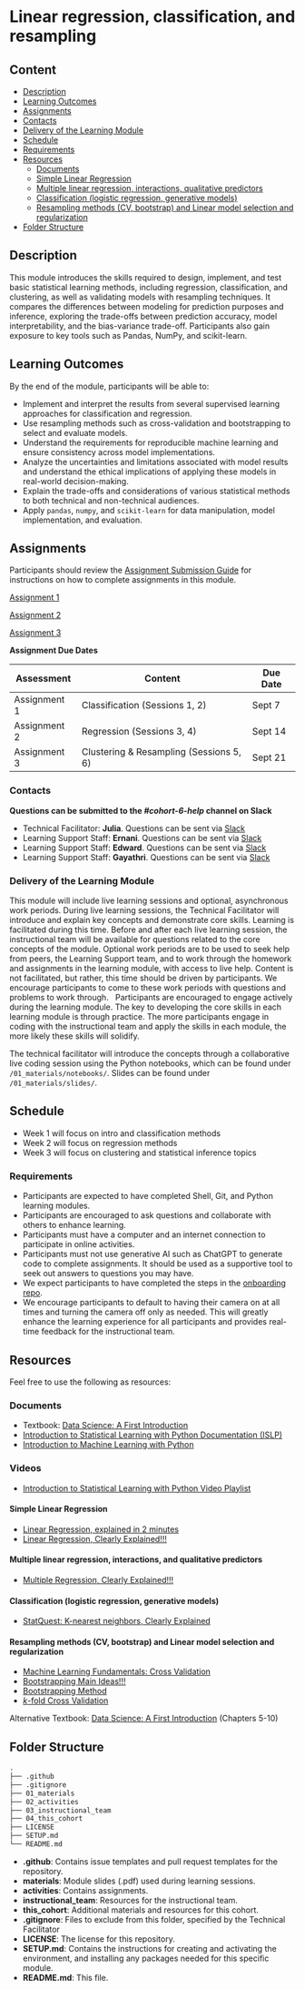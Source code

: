 # Linear regression, classification, and resampling

## Content
* [Description](#description)
* [Learning Outcomes](#learning-outcomes)
* [Assignments](#assignments)
* [Contacts](#contacts)
* [Delivery of the Learning Module](#delivery-of-the-learning-module)
* [Schedule](#schedule)
* [Requirements](#requirements)
* [Resources](#resources)
  - [Documents](#documents)
  - [Simple Linear Regression](#simple-linear-regression)
  - [Multiple linear regression, interactions, qualitative predictors](#multiple-linear-regression-interactions-qualitative-predictors)
  - [Classification (logistic regression, generative models)](#classification-logistic-regression-generative-models)
  - [Resampling methods (CV, bootstrap) and Linear model selection and regularization](#resampling-methods-cv-bootstrap-and-linear-model-selection-and-regularization)
* [Folder Structure](#folder-structure)

## Description

This module introduces the skills required to design, implement, and test basic statistical learning methods, including regression, classification, and clustering, as well as validating models with resampling techniques. It compares the differences between modeling for prediction purposes and inference, exploring the trade-offs between prediction accuracy, model interpretability, and the bias-variance trade-off. Participants also gain exposure to key tools such as Pandas, NumPy, and scikit-learn.

## Learning Outcomes

By the end of the module, participants will be able to:

- Implement and interpret the results from several supervised learning approaches for classification and regression.
- Use resampling methods such as cross-validation and bootstrapping to select and evaluate models.
- Understand the requirements for reproducible machine learning and ensure consistency across model implementations.
- Analyze the uncertainties and limitations associated with model results and understand the ethical implications of applying these models in real-world decision-making.
- Explain the trade-offs and considerations of various statistical methods to both technical and non-technical audiences.
- Apply `pandas`, `numpy`, and `scikit-learn` for data manipulation, model implementation, and evaluation.

## Assignments

Participants should review the [Assignment Submission Guide](https://github.com/UofT-DSI/onboarding/blob/main/onboarding_documents/submissions.md) for instructions on how to complete assignments in this module.

[Assignment 1](./02_activities/assignments/assignment_1.ipynb)

[Assignment 2](./02_activities/assignments/assignment_2.ipynb)

[Assignment 3](./02_activities/assignments/assignment_3.ipynb)

**Assignment Due Dates**

| Assessment   | Content                            | Due Date     |
|--------------|------------------------------------|--------------|
| Assignment 1 | Classification (Sessions 1, 2)     | Sept 7 |
| Assignment 2 | Regression (Sessions 3, 4)         | Sept 14    |
| Assignment 3 | Clustering & Resampling (Sessions 5, 6) | Sept 21   |

### Contacts
**Questions can be submitted to the _#cohort-6-help_ channel on Slack**
* Technical Facilitator: **Julia**. Questions can be sent via [Slack](https://uoft-dsi-certificates.slack.com/team/U06D4QM7YEA)
* Learning Support Staff: **Ernani**. Questions can be sent via [Slack](https://uoft-dsi-certificates.slack.com/team/U06V88X2X3N)
* Learning Support Staff: **Edward**. Questions can be sent via [Slack](https://uoft-dsi-certificates.slack.com/team/U090NAV8Z8U)
* Learning Support Staff: **Gayathri**. Questions can be sent via [Slack](https://uoft-dsi-certificates.slack.com/team/U08R6URRSCT)

### Delivery of the Learning Module

This module will include live learning sessions and optional, asynchronous work periods. During live learning sessions, the Technical Facilitator will introduce and explain key concepts and demonstrate core skills. Learning is facilitated during this time. Before and after each live learning session, the instructional team will be available for questions related to the core concepts of the module. Optional work periods are to be used to seek help from peers, the Learning Support team, and to work through the homework and assignments in the learning module, with access to live help. Content is not facilitated, but rather, this time should be driven by participants. We encourage participants to come to these work periods with questions and problems to work through. 
 
Participants are encouraged to engage actively during the learning module. The key to developing the core skills in each learning module is through practice. The more participants engage in coding with the instructional team and apply the skills in each module, the more likely these skills will solidify. 

The technical facilitator will introduce the concepts through a collaborative live coding session using the Python notebooks, which can be found under `/01_materials/notebooks/`. Slides can be found under `/01_materials/slides/`.

## Schedule
- Week 1 will focus on intro and classification methods
- Week 2 will focus on regression methods
- Week 3 will focus on clustering and statistical inference topics

### Requirements

* Participants are expected to have completed Shell, Git, and Python learning modules.
* Participants are encouraged to ask questions and collaborate with others to enhance learning.
* Participants must have a computer and an internet connection to participate in online activities.
* Participants must not use generative AI such as ChatGPT to generate code to complete assignments. It should be used as a supportive tool to seek out answers to questions you may have.
* We expect participants to have completed the steps in the [onboarding repo](https://github.com/UofT-DSI/onboarding/blob/main/environment_setup/README.md).
* We encourage participants to default to having their camera on at all times and turning the camera off only as needed. This will greatly enhance the learning experience for all participants and provides real-time feedback for the instructional team. 

## Resources
Feel free to use the following as resources:

### Documents
<!-- - [Cheatsheet](./04_cohort_three/additional_resources/05_review_session_material/dsi_emlt_cheat_sheet_2.pdf)
- [Cross Validation - Basic Idea and Steps](./04_cohort_three/additional_resources/05_review_session_material/cross_validation_basic_idea_and_steps.pdf)
- [EMLT Tutorial](./04_cohort_three/additional_resources/05_review_session_material/emlt_tutorials.pdf) -->
- Textbook: [Data Science: A First Introduction](https://python.datasciencebook.ca/index.html)
- [Introduction to Statistical Learning with Python Documentation (ISLP)](https://islp.readthedocs.io/en/latest/index.html)
- [Introduction to Machine Learning with Python](https://www.nrigroupindia.com/e-book/Introduction%20to%20Machine%20Learning%20with%20Python%20(%20PDFDrive.com%20)-min.pdf)

### Videos 
- [Introduction to Statistical Learning with Python Video Playlist](https://www.youtube.com/playlist?list=PLoROMvodv4rPP6braWoRt5UCXYZ71GZIQ)

#### Simple Linear Regression
- [Linear Regression, explained in 2 minutes](https://www.youtube.com/watch?v=CtsRRUddV2s)
- [Linear Regression, Clearly Explained!!!](https://www.youtube.com/watch?v=7ArmBVF2dCs&pp=ygUic2ltcGxlIGxpbmVhciByZWdyZXNzaW9uIHN0YXRxdWVzdA%3D%3D)

#### Multiple linear regression, interactions, and qualitative predictors
- [Multiple Regression, Clearly Explained!!!](https://www.youtube.com/watch?v=EkAQAi3a4js&pp=ygUic2ltcGxlIGxpbmVhciByZWdyZXNzaW9uIHN0YXRxdWVzdA%3D%3D)

#### Classification (logistic regression, generative models)
<!-- - [Logistic Regression, explained in 3 minutes](https://www.youtube.com/watch?v=EKm0spFxFG4)
- [StatQuest: Logistic Regression](https://www.youtube.com/watch?v=yIYKR4sgzI8&list=PLblh5JKOoLUKxzEP5HA2d-Li7IJkHfXSe)
- [StatQuest: Linear Discriminant Analysis (LDA) clearly explained.](https://www.youtube.com/watch?v=azXCzI57Yfc&pp=ygUNTERBIHN0YXRxdWVzdA%3D%3D) -->
- [StatQuest: K-nearest neighbors, Clearly Explained](https://www.youtube.com/watch?v=HVXime0nQeI&pp=ygUNa25uIHN0YXRxdWVzdA%3D%3D)
<!-- - [Naive Bayes, Clearly Explained!!!](https://www.youtube.com/watch?v=O2L2Uv9pdDA&pp=ygUaYmF5ZXMgY2xhc3NpZmllciBzdGF0cXVlc3Q%3D)
- [Generalized Linear Model](https://www.youtube.com/watch?v=SqN-qlQOM5A) -->

#### Resampling methods (CV, bootstrap) and Linear model selection and regularization
<!-- - [Linear Modelling](https://www.youtube.com/watch?v=-inJu1jHqb8) -->
- [Machine Learning Fundamentals: Cross Validation](https://www.youtube.com/watch?v=fSytzGwwBVw&pp=ygUYdmFsaWRhdGlvbiBzZXQgc3RhdHF1ZXN0)
- [Bootstrapping Main Ideas!!!](https://www.youtube.com/watch?v=Xz0x-8-cgaQ&pp=ygUXYm9vdHN0cmFwcGluZyBzdGF0cXVlc3Q%3D)
- [Bootstrapping Method](https://www.youtube.com/watch?v=uGsf3spCM3Y)
- [$k$-fold Cross Validation](https://www.youtube.com/watch?v=TIgfjmp-4BA)

Alternative Textbook: [Data Science: A First Introduction](https://python.datasciencebook.ca/classification1.html) (Chapters 5-10)

## Folder Structure

```markdown
.
├── .github
├── .gitignore
├── 01_materials
├── 02_activities
├── 03_instructional_team
├── 04_this_cohort
├── LICENSE
├── SETUP.md
└── README.md
```

* **.github**: Contains issue templates and pull request templates for the repository.
* **materials**: Module slides (.pdf) used during learning sessions.
* **activities**: Contains assignments.
* **instructional_team**: Resources for the instructional team.
* **this_cohort**: Additional materials and resources for this cohort.
* **.gitignore**: Files to exclude from this folder, specified by the Technical Facilitator
* **LICENSE**: The license for this repository.
* **SETUP.md**: Contains the instructions for creating and activating the environment, and installing any packages needed for this specific module.
* **README.md**: This file.

